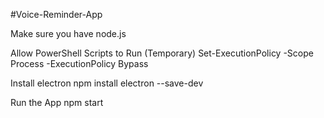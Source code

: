 #Voice-Reminder-App

Make sure you have node.js 

Allow PowerShell Scripts to Run (Temporary)
    Set-ExecutionPolicy -Scope Process -ExecutionPolicy Bypass

Install electron
    npm install electron --save-dev


Run the App
    npm start
